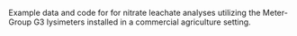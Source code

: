 Example data and code for for nitrate leachate analyses utilizing the Meter-Group G3 lysimeters installed in a commercial agriculture setting.
